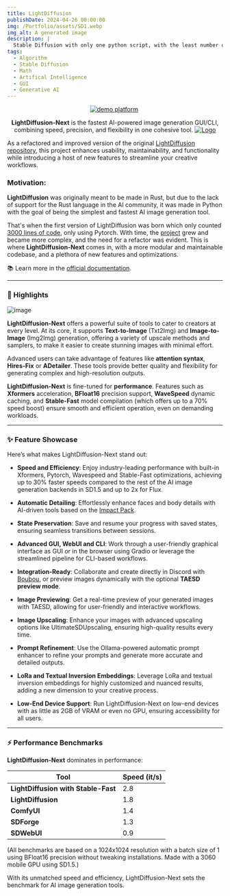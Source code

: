 ```yaml
---
title: LightDiffusion
publishDate: 2024-04-26 00:00:00
img: /Portfolio/assets/SD1.webp
img_alt: A generated image
description: |
  Stable Diffusion with only one python script, with the least number of lines and in the least complex way.
tags:
  - Algorithm
  - Stable Diffusion
  - Math
  - Artifical Intelligence
  - GUI
  - Generative AI
---
```


<div align="center">

[![demo platform](https://img.shields.io/badge/Play%20with%20LightDiffusion%21-LightDiffusion%20demo%20platform-lightblue)](https://huggingface.co/spaces/Aatricks/LightDiffusion-Next)&nbsp;

**LightDiffusion-Next**  is the fastest AI-powered image generation GUI/CLI, combining speed, precision, and flexibility in one cohesive tool.
  <a href="https://github.com/LightDiffusion/LightDiffusion-Next">
    <img src="/Portfolio/assets/LDN.webp" alt="Logo">
  </a>

</div>

As a refactored and improved version of the original [LightDiffusion repository](https://github.com/Aatrick/LightDiffusion), this project enhances usability, maintainability, and functionality while introducing a host of new features to streamline your creative workflows.

### Motivation:

**LightDiffusion** was originally meant to be made in Rust, but due to the lack of support for the Rust language in the AI community, it was made in Python with the goal of being the simplest and fastest AI image generation tool.

That's when the first version of LightDiffusion was born which only counted [3000 lines of code](https://github.com/LightDiffusion/LightDiffusion-original), only using Pytorch. With time, the [project](https://github.com/Aatrick/LightDiffusion) grew and became more complex, and the need for a refactor was evident. This is where **LightDiffusion-Next** comes in, with a more modular and maintainable codebase, and a plethora of new features and optimizations.

📚 Learn more in the [official documentation](https://aatrick.github.io/LightDiffusion/).

---

### 🌟 Highlights

![image](https://github.com/user-attachments/assets/b994fe0d-3a2e-44ff-93a4-46919cf865e3)

**LightDiffusion-Next** offers a powerful suite of tools to cater to creators at every level. At its core, it supports **Text-to-Image** (Txt2Img) and **Image-to-Image** (Img2Img) generation, offering a variety of upscale methods and samplers, to make it easier to create stunning images with minimal effort.

Advanced users can take advantage of features like **attention syntax**, **Hires-Fix** or **ADetailer**. These tools provide better quality and flexibility for generating complex and high-resolution outputs.

**LightDiffusion-Next** is fine-tuned for **performance**. Features such as **Xformers** acceleration, **BFloat16** precision support, **WaveSpeed** dynamic caching, and **Stable-Fast** model compilation (which offers up to a 70% speed boost) ensure smooth and efficient operation, even on demanding workloads.

---

### ✨ Feature Showcase

Here’s what makes LightDiffusion-Next stand out:

- **Speed and Efficiency**:
  Enjoy industry-leading performance with built-in Xformers, Pytorch, Wavespeed and Stable-Fast optimizations, achieving up to 30% faster speeds compared to the rest of the AI image generation backends in SD1.5 and up to 2x for Flux.

- **Automatic Detailing**:
  Effortlessly enhance faces and body details with AI-driven tools based on the [Impact Pack](https://github.com/ltdrdata/ComfyUI-Impact-Pack).

- **State Preservation**:
  Save and resume your progress with saved states, ensuring seamless transitions between sessions.

- **Advanced GUI, WebUI and CLI**:
  Work through a user-friendly graphical interface as GUI or in the browser using Gradio or leverage the streamlined pipeline for CLI-based workflows.

- **Integration-Ready**:
  Collaborate and create directly in Discord with [Boubou](https://github.com/Aatrick/Boubou), or preview images dynamically with the optional **TAESD preview mode**.

- **Image Previewing**:
  Get a real-time preview of your generated images with TAESD, allowing for user-friendly and interactive workflows.

- **Image Upscaling**:
  Enhance your images with advanced upscaling options like UltimateSDUpscaling, ensuring high-quality results every time.

- **Prompt Refinement**:
    Use the Ollama-powered automatic prompt enhancer to refine your prompts and generate more accurate and detailed outputs.

- **LoRa and Textual Inversion Embeddings**:
    Leverage LoRa and textual inversion embeddings for highly customized and nuanced results, adding a new dimension to your creative process.

- **Low-End Device Support**:
    Run LightDiffusion-Next on low-end devices with as little as 2GB of VRAM or even no GPU, ensuring accessibility for all users.

---

### ⚡ Performance Benchmarks

**LightDiffusion-Next** dominates in performance:

| **Tool**                           | **Speed (it/s)** |
|------------------------------------|------------------|
| **LightDiffusion with Stable-Fast** | 2.8              |
| **LightDiffusion**                 | 1.8              |
| **ComfyUI**                        | 1.4              |
| **SDForge**                        | 1.3              |
| **SDWebUI**                        | 0.9              |

(All benchmarks are based on a 1024x1024 resolution with a batch size of 1 using BFloat16 precision without tweaking installations. Made with a 3060 mobile GPU using SD1.5.)

With its unmatched speed and efficiency, LightDiffusion-Next sets the benchmark for AI image generation tools.
